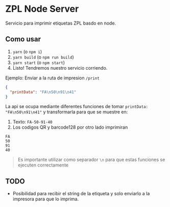 # ZPL Node Server

Servicio para imprimir etiquetas ZPL basdo en node.

## Como usar

1. `yarn` (o `npm i`)
2. `yarn build` (o `npm run build`)
3. `yarn start` (o `npm start`)
4. Listo! Tendremos nuestro servicio corriendo.

Ejemplo:
Enviar a la ruta de impresion `/print`

```json
{
  "printData": "FA\n50\n91\n41"
}
```

La api se ocupa mediante diferentes funciones de tomar `printData: "FA\n50\n91\n41"` y transformarla para que se muestre en:

1. Texto: `FA-50-91-40`
2. Los codigos QR y barcode128 por otro lado imprimiran

```
FA
50
91
40
```

> Es importante utilizar como separador `\n` para que estas funciones se ejecuten correctamente

## TODO

- Posibilidad para recibir el string de la etiqueta y solo enviarlo a la impresora para que lo imprima.
